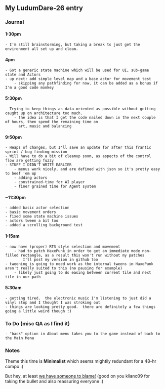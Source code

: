 ## My LudumDare-26 entry 

### Journal

#### 1:30pm 
	- I'm still brainstorming, but taking a break to just get the environment all set up and clean.
	
#### 4pm 
	- Got a generic state machine which will be used for UI, sub-game state and Actors
	- up next: add simple level map and a base actor for movement test
		- skipping any pathfinding for now, it can be added as a bonus if I'm a good code monkey

#### 5:30pm
	- Trying to keep things as data-oriented as possible without getting caught up on architecture too much.
		- the idea is that I get the code nailed down in the next couple of hours, then spend the remaining time on
		  art, music and balancing


#### 9:50pm
	- Heaps of changes, but I'll save an update for after this frantic sprint / bug finding mission
	- Will have to do a bit of cleanup soon, as aspects of the control flow are getting fuzzy
	- STUFF I DIDN'T WRITE EARLIER
		- menus work nicely, and are defined with json so it's pretty easy to beef 'em up
		- adding actors
		- constrained-time for AI player
		- finer grained time for Agent system

#### ~11:30pm
	- added basic actor selection
	- basic movement orders
	- fixed some state machine issues
	- actors tween a bit too
	- added a scrolling background test

#### 1:15am
	- now have (proper) RTS style selection and movement
		- had to patch HaxePunk in order to get an immediate mode non-filled rectangle, as a result this won't run without my patches
			I'll post my version in github too
	- tweening is going to need work as the internal tweens in HaxePunk aren't really suited to this (no pausing for example)
		- likely just going to do easing between current tile and next tile in our path

#### 5:30am
	- getting tired.  the electronic music I'm listening to just did a vinyl stop and I thought I was stroking out
	- things are looking pretty good.  there are definitely a few things going a little weird though :)

### To Do (misc QA as I find it)
	- "back" option in About menu takes you to the game instead of back to the Main Menu


### Notes

Theme this time is **Minimalist** which seems mightily redundant for a 48-hr compo :)

But hey, at least [we have someone to blame!](http://www.ludumdare.com/compo/2013/04/26/you-need-a-scapegoat/) (good on you klianc09 for taking the bullet and also reassuring everyone :)



